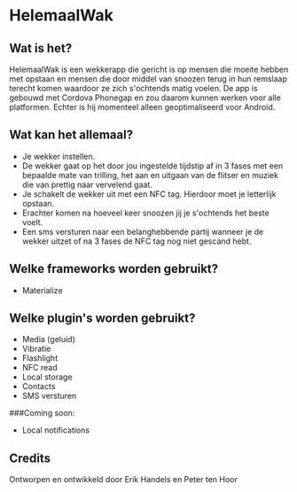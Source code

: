 # HelemaalWak

## Wat is het?

HelemaalWak is een wekkerapp die gericht is op mensen die moeite hebben met opstaan en mensen die door middel van snoozen terug in hun remslaap terecht komen waardoor ze zich s'ochtends matig voelen. De app is gebouwd met Cordova Phonegap en zou daarom kunnen werken voor alle platformen. Echter is hij momenteel alleen geoptimaliseerd voor Android.

## Wat kan het allemaal?

- Je wekker instellen.
- De wekker gaat op het door jou ingestelde tijdstip af in 3 fases met een bepaalde mate van trilling, het aan en uitgaan van de flitser en muziek die van prettig naar vervelend gaat.
- Je schakelt de wekker uit met een NFC tag. Hierdoor moet je letterlijk opstaan.
- Erachter komen na hoeveel keer snoozen jij je s'ochtends het beste voelt.
- Een sms versturen naar een belanghebbende partij wanneer je de wekker uitzet of na 3 fases de NFC tag nog niet gescand hebt.

## Welke frameworks worden gebruikt?

- Materialize

## Welke plugin's worden gebruikt?

- Media (geluid)
- Vibratie
- Flashlight
- NFC read
- Local storage
- Contacts
- SMS versturen

###Coming soon:

- Local notifications

## Credits

Ontworpen en ontwikkeld door Erik Handels en Peter ten Hoor
